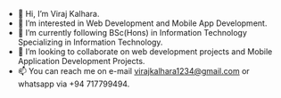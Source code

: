 - 👋 Hi, I’m Viraj Kalhara.
- 👀 I’m interested in Web Development and Mobile App Development.
- 🌱 I’m currently following BSc(Hons) in Information Technology Specializing in Information Technology.
- 💞️ I’m looking to collaborate on web development projects and Mobile Application Development Projects.
- 📫 You can reach me on e-mail virajkalhara1234@gmail.com or whatsapp via +94 717799494.

<!---
Viraj494/Viraj494 is a ✨ special ✨ repository because its `README.md` (this file) appears on your GitHub profile.
You can click the Preview link to take a look at your changes.
--->
